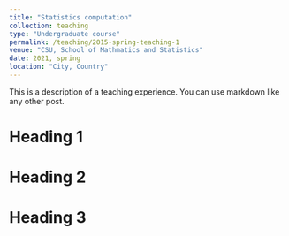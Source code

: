 ```yaml
---
title: "Statistics computation"
collection: teaching
type: "Undergraduate course"
permalink: /teaching/2015-spring-teaching-1
venue: "CSU, School of Mathmatics and Statistics"
date: 2021, spring
location: "City, Country"
---
```


This is a description of a teaching experience. You can use markdown like any other post.

Heading 1
======

Heading 2
======

Heading 3
======
